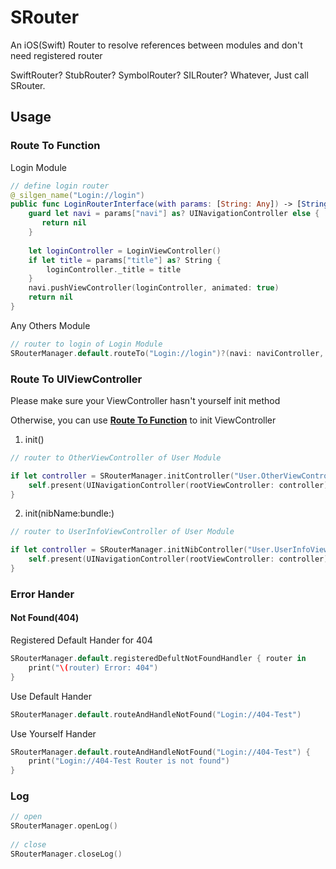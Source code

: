 # SRouter
An iOS(Swift) Router to resolve references between modules and don't need registered router

SwiftRouter?  StubRouter?  SymbolRouter?  SILRouter?  Whatever, Just call SRouter.


## Usage

### Route To Function

Login Module
```swift
// define login router
@_silgen_name("Login://login")
public func LoginRouterInterface(with params: [String: Any]) -> [String: Any]? {
    guard let navi = params["navi"] as? UINavigationController else {
       return nil
    }
    
    let loginController = LoginViewController()
    if let title = params["title"] as? String {
        loginController._title = title
    }
    navi.pushViewController(loginController, animated: true)
    return nil
}

```

Any Others Module

```swift
// router to login of Login Module
SRouterManager.default.routeTo("Login://login")?(navi: naviController, title: "登录🚀🚀🚀", others: "Any others params...")
```

### Route To UIViewController

Please make sure your ViewController hasn't yourself init method    

Otherwise, you can use **[Route To Function](#route-to-function)** to init ViewController

1. init()

```swift
// router to OtherViewController of User Module

if let controller = SRouterManager.initController("User.OtherViewController") {
    self.present(UINavigationController(rootViewController: controller), animated: true, completion: nil)
}
```

2. init(nibName:bundle:)

```swift
// router to UserInfoViewController of User Module

if let controller = SRouterManager.initNibController("User.UserInfoViewController", nibName: nil, bundle: nil) {
    self.present(UINavigationController(rootViewController: controller), animated: true, completion: nil)
}
```

### Error Hander

#### Not Found(404)

Registered Default Hander for 404

```swift
SRouterManager.default.registeredDefultNotFoundHandler { router in
    print("\(router) Error: 404")
}
```

Use Default Hander

```swift
SRouterManager.default.routeAndHandleNotFound("Login://404-Test")
```

Use Yourself Hander

```swift
SRouterManager.default.routeAndHandleNotFound("Login://404-Test") {
    print("Login://404-Test Router is not found")            
}
```


### Log

```swift
// open
SRouterManager.openLog()
 
// close
SRouterManager.closeLog()
```


